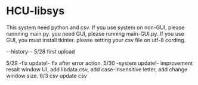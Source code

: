 # HCU-libsys

This system need python and csv.
If you use system on non-GUI, please runnning main.py.
you need GUI, please running main-GUI.py.
If you use GUI, you must install tkinter.
please setting your csv file on utf-8 cording.

--history--
5/28 first upload

5/29 -fix update!-
fix after error action.
5/30 -system update!-
improvement resalt window UI, add libdata.csv, add case-insensitive letter, add change window size.
6/3 csv update csv
